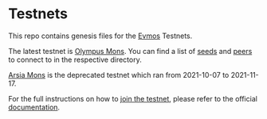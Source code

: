 # Testnets

This repo contains genesis files for the [Evmos](https://github.com/tharsis/evmos) Testnets.

The latest testnet is [Olympus Mons](./olympus_mons). You can find a list of [seeds](https://docs.tendermint.com/master/tendermint-core/using-tendermint.html#seed) and [peers](https://docs.tendermint.com/master/tendermint-core/using-tendermint.html#persistent-peer) to connect to in the respective directory.

[Arsia Mons](./arsia_mons) is the deprecated testnet which ran from 2021-10-07 to 2021-11-17.

For the full instructions on how to [join the testnet](https://evmos.dev/testnet/join.html), please refer to the official [documentation](https://evmos.dev).
